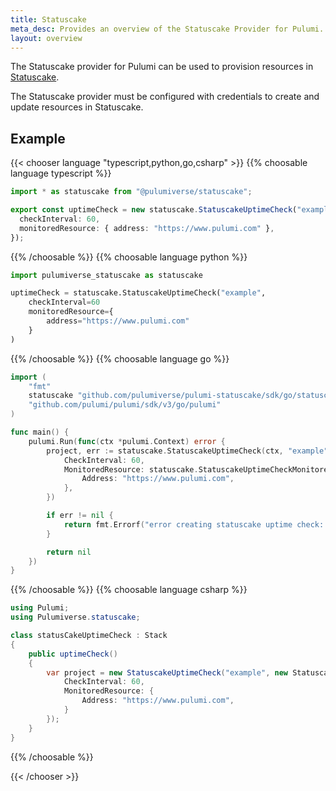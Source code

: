 ```yaml
---
title: Statuscake
meta_desc: Provides an overview of the Statuscake Provider for Pulumi.
layout: overview
---
```


The Statuscake provider for Pulumi can be used to provision resources in [Statuscake](https://www.statuscake.com).

The Statuscake provider must be configured with credentials to create and update resources in Statuscake.

## Example

{{< chooser language "typescript,python,go,csharp" >}}
{{% choosable language typescript %}}

```typescript
import * as statuscake from "@pulumiverse/statuscake";

export const uptimeCheck = new statuscake.StatuscakeUptimeCheck("example", {
  checkInterval: 60,
  monitoredResource: { address: "https://www.pulumi.com" },
});
```

{{% /choosable %}}
{{% choosable language python %}}

```python
import pulumiverse_statuscake as statuscake

uptimeCheck = statuscake.StatuscakeUptimeCheck("example",
    checkInterval=60
    monitoredResource={
        address="https://www.pulumi.com"
    }
)
```

{{% /choosable %}}
{{% choosable language go %}}

```go
import (
	"fmt"
	statuscake "github.com/pulumiverse/pulumi-statuscake/sdk/go/statuscake"
	"github.com/pulumi/pulumi/sdk/v3/go/pulumi"
)

func main() {
	pulumi.Run(func(ctx *pulumi.Context) error {
		project, err := statuscake.StatuscakeUptimeCheck(ctx, "example", &statuscake.StatuscakeUptimeCheckArgs{
            CheckInterval: 60,
            MonitoredResource: statuscake.StatuscakeUptimeCheckMonitoredResource{
                Address: "https://www.pulumi.com",
            },
		})

		if err != nil {
			return fmt.Errorf("error creating statuscake uptime check: %v", err)
		}

		return nil
	})
}
```

{{% /choosable %}}
{{% choosable language csharp %}}

```csharp
using Pulumi;
using Pulumiverse.statuscake;

class statusCakeUptimeCheck : Stack
{
    public uptimeCheck()
    {
        var project = new StatuscakeUptimeCheck("example", new StatuscakeUptimeCheckArgs{
            CheckInterval: 60,
            MonitoredResource: {
                Address: "https://www.pulumi.com",
            }
        });
    }
}
```

{{% /choosable %}}

{{< /chooser >}}
